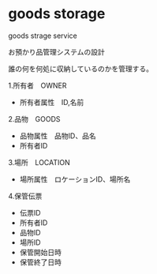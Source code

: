 # goods storage
goods strage service

お預かり品管理システムの設計

誰の何を何処に収納しているのかを管理する。

1.所有者　OWNER
* 所有者属性　ID,名前

2.品物　GOODS
* 品物属性　品物ID、品名
* 所有者ID

3.場所　LOCATION
* 場所属性　ロケーションID、場所名

4.保管伝票
* 伝票ID
* 所有者ID
* 品物ID
* 場所ID
* 保管開始日時
* 保管終了日時







